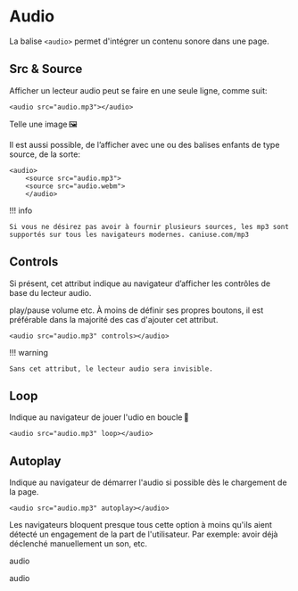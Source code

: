 # Audio
La balise `<audio>` permet d'intégrer un contenu sonore dans une page.

## Src & Source

Afficher un lecteur audio peut se faire en une seule ligne, comme suit:

```
<audio src="audio.mp3"></audio>
```
Telle une image 🖼️

Il est aussi possible, de l’afficher avec une ou des balises enfants de type source, de la sorte:

```
<audio>
    <source src="audio.mp3">
    <source src="audio.webm">
    </audio>
```
!!! info
    
    Si vous ne désirez pas avoir à fournir plusieurs sources, les mp3 sont supportés sur tous les navigateurs modernes. caniuse.com/mp3

## Controls

Si présent, cet attribut indique au navigateur d’afficher les contrôles de base du lecteur audio.

play/pause
volume
etc.
À moins de définir ses propres boutons, il est préférable dans la majorité des cas d'ajouter cet attribut.

```
<audio src="audio.mp3" controls></audio>
```

!!! warning

    Sans cet attribut, le lecteur audio sera invisible.

## Loop

Indique au navigateur de jouer l'udio en boucle 🔁

```
<audio src="audio.mp3" loop></audio>
```

## Autoplay

Indique au navigateur de démarrer l'audio si possible dès le chargement de la page.

```
<audio src="audio.mp3" autoplay></audio>
```

Les navigateurs bloquent presque tous cette option à moins qu'ils aient détecté un engagement de la part de l'utilisateur. Par exemple: avoir déjà déclenché manuellement un son, etc.

audio
 
audio
